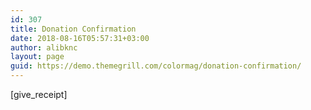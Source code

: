 ```yaml
---
id: 307
title: Donation Confirmation
date: 2018-08-16T05:57:31+03:00
author: alibknc
layout: page
guid: https://demo.themegrill.com/colormag/donation-confirmation/
---
```

[give_receipt]